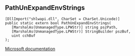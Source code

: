 ## PathUnExpandEnvStrings

```
[DllImport("shlwapi.dll", CharSet = CharSet.Unicode)]
public static extern bool PathUnExpandEnvStrings(
   [MarshalAs(UnmanagedType.LPWStr)] string pszPath,
   [MarshalAs(UnmanagedType.LPWStr)] StringBuilder pszBuf,
   uint cchBuf
);
```

[Microsoft documentation](https://docs.microsoft.com/en-us/windows/win32/api/shlwapi/nf-shlwapi-pathunexpandenvstringsw)

